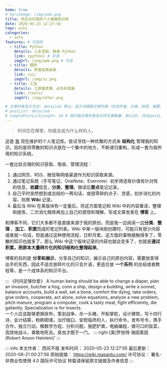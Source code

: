 ```yaml
---
home: true
# heroImage: /img/web.png
title: 欢迎访问我的个人维基知识库
date: 2020-05-23 12:27:56
tags: wiki
categories: 
  - info
features: # 可选的
  - title: Python
    details: 人生苦短，我用 Python
    link: /python/ # 可选
    imgUrl: /img/web.png # 可选
  - title: 理财
    details: 财富给我自由
    link: /ui/
    imgUrl: /img/ui.png
  - title: 工具
    details: 工欲善其事，必先利其器
    link: /tools/
    imgUrl: /img/other.png

# 文章列表显示方式: detailed 默认，显示详细版文章列表（包括作者、分类、标签、摘要、分页等）| simple => 显示简约版文章列表（仅标题和日期）| none 不显示文章列表
# postList: detailed
# simplePostListLength: 10 # 简约版文章列表显示的文章数量，默认10。（仅在postList设置为simple时生效）
---
```


> 时间花在哪里，你就会成为什么样的人。

这是 [我](https://www.masantu.com/) 现在维护的个人笔记库。尝试寻找一种优雅的方式来 **结构化** 管理我的知识。目的是将零散的知识点放在一个集中的地方，不断递归重构，形成一套为我所用的知识系统。

一套比较合理的知识获取、吸收、管理流程：

1. 通过网页、RSS、微信等网络渠道作为知识获取来源。
2. 通过笔记系统（手写笔记、OneNote、Evernote）初步筛选有价值有针对性的信息，**收藏**信息，**分类**，**整理**，做读后**要点**笔记记录。
3. 自己平时突然想到或总结的一两句话，或很零碎的点子、灵感，初步消化的内容，则用 **Wiki** 记录。
4. 最后当 Wiki 在某版块有一定量后，将这方面笔记和 Wiki 中的内容重读，整理和提炼，二次消化精炼再加上自己的感悟和理解，写成文章发表在 **博客** 上。

和博客不同，它们大多都不是直接来源于我的原创，而是我一边阅读一边**分类**、**整理** 、**加工**、**积累**而成的笔记列表。Wiki 中某一版块刚创建时，可能只有很少内容或者就一句话，但是通过这种使用流程，日积月累，这方面的事物接触得多了，零散的知识也就多了，那么 Wiki 中这个版块记录的内容也就会变多了，也就是**通过积累，把原本大量碎片化的知识结构化整理起来**。

博客的目的是 **分享和展示**，分享自己的知识，展示自己的原创内容，需要放拿得出手的东西，因此不适合放碎片化的只言片语，更适合放 **一个系列** 的总结或者教程等，是一个成体系的知识平台。

::: 《时间足够你爱》
A human being should be able to change a diaper, plan an invasion, butcher a hog, conn a ship, design a building, write a sonnet, balance accounts, build a wall, set a bone, comfort the dying, take orders, give orders, cooperate, act alone, solve equations, analyze a new problem, pitch manure, program a computer, cook a tasty meal, fight efficiently, die gallantly. Specialization is for insects.
<br>
一个人应该能够更换尿布，策划战争，杀一头猪，开船掌舵，设计建筑，写十四行诗，会计结算，粉刷砌墙，治疗脱臼，安慰临终的人，执行命令，发布号令，携手合作，独立行动，解数学方程，分析问题，施肥铲粪，电脑编程，做可口的饭菜，高效地战斗，勇敢地死去。臭虫才囿于一门。
::: right
[美]罗伯特·海因莱因(Robert Anson Heinlein)'
:::

::: info
本文作者： 西风不瘦
发布时间： 2020-05-23 12:27:56
最后更新： 2020-08-21 00:27:56
原始链接： https://wiki.masantu.com/
许可协议： 署名-非商业性使用 4.0 国际许可协议
转载请保留原文链接及作者信息
:::